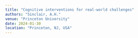 ```yaml
---
title: "Cognitive interventions for real-world challenges"
authors: "Sinclair, A.H."
venue: "Princeton University"
date: 2024-01-30
location: "Princeton, NJ, USA"
---
```


